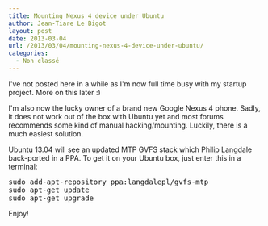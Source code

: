 ```yaml
---
title: Mounting Nexus 4 device under Ubuntu
author: Jean-Tiare Le Bigot
layout: post
date: 2013-03-04
url: /2013/03/04/mounting-nexus-4-device-under-ubuntu/
categories:
  - Non classé
---
```

I've not posted here in a while as I'm now full time busy with my startup project. More on this later <img src="https://blog.jtlebi.fr/wp-includes/images/smilies/simple-smile.png" alt=":)" class="wp-smiley" style="height: 1em; max-height: 1em;" />

I'm also now the lucky owner of a brand new Google Nexus 4 phone. Sadly, it does not work out of the box with Ubuntu yet and most forums recommends some kind of manual hacking/mounting. Luckily, there is a much easiest solution.

Ubuntu 13.04 will see an updated MTP GVFS stack which Philip Langdale back-ported in a PPA. To get it on your Ubuntu box, just enter this in a terminal:

<pre class="brush: bash; title: ; notranslate" title="">sudo add-apt-repository ppa:langdalepl/gvfs-mtp
sudo apt-get update
sudo apt-get upgrade
</pre>

Enjoy!